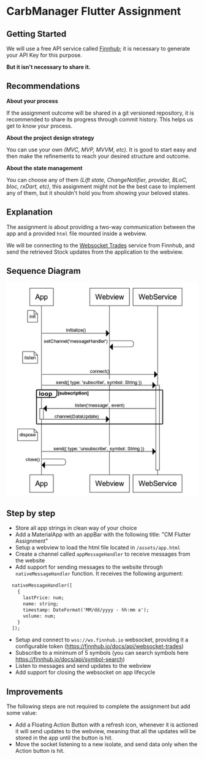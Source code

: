 # CarbManager Flutter Assignment

## Getting Started

We will use a free API service called [Finnhub](https://finnhub.io/); it is necessary to generate your API Key for this purpose.

**But it isn't necessary to share it.**

## Recommendations

**About your process**

If the assignment outcome will be shared in a git versioned repository, it is recommended to share its progress through commit history. This helps us get to know your process.

**About the project design strategy**

You can use your own _(MVC, MVP, MVVM, etc)_. It is good to start easy and then make the refinements to reach your desired structure and outcome.

**About the state management**

You can choose any of them _(Lift state, ChangeNotifier, provider, BLoC, bloc, rxDart, etc)_, this assignment might not be the best case to implement any of them, but it shouldn't hold you from showing your beloved states.

## Explanation

The assignment is about providing a two-way communication between the app and a provided `html` file mounted inside a webview.

We will be connecting to the [Websocket Trades](https://finnhub.io/docs/api/websocket-trades) service from Finnhub, and send the retrieved Stock updates from the application to the webview.

## Sequence Diagram

<img src=".github/assignment_sequence.png" width="500">

## Step by step

- Store all app strings in clean way of your choice
- Add a MaterialApp with an appBar with the following title: "CM Flutter Assignment"
- Setup a webview to load the html file located in `/assets/app.html`
- Create a channel called `appMessageHandler` to receive messages from the website
- Add support for sending messages to the website through `nativeMessageHandler` function. It receives the following argument:
```
  nativeMessageHandler([
    {
      lastPrice: num;
      name: string;
      timestamp: DateFormat('MM/dd/yyyy - hh:mm a');
      volume: num;
    }
  ]);
```
- Setup and connect to `wss://ws.finnhub.io` websocket, providing it a configurable token (https://finnhub.io/docs/api/websocket-trades)
- Subscribe to a minimum of 5 symbols (you can search symbols here https://finnhub.io/docs/api/symbol-search)
- Listen to messages and send updates to the webview
- Add support for closing the websocket on app lifecycle

## Improvements

The following steps are not required to complete the assignment but add some value:

- Add a Floating Action Button with a refresh icon, whenever it is actioned it will send updates to the webview, meaning that all the updates will be stored in the app until the button is hit.
- Move the socket listening to a new isolate, and send data only when the Action button is hit.


